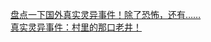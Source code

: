   
[盘点一下国外真实灵异事件！除了恐怖，还有……](http://www.dianyue.me/archives/764/enco5stegigvx7bz/)  
[真实灵异事件：村里的那口老井！](http://www.dianyue.me/archives/431/k5mxzv6rod9qxhrx/)